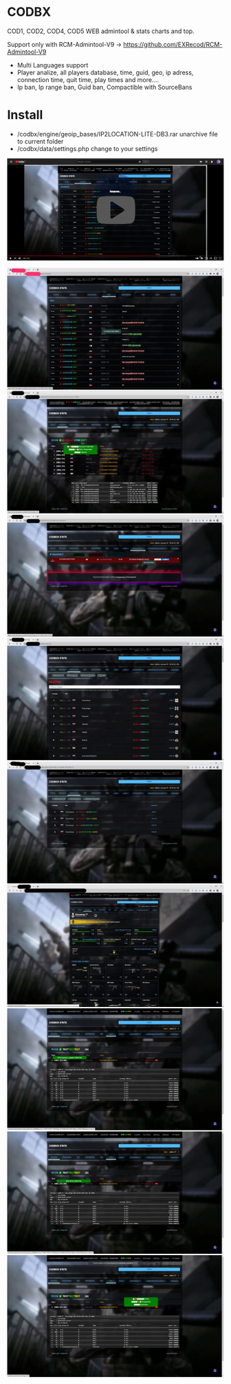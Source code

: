 # CODBX

COD1, COD2, COD4, COD5 WEB admintool & stats charts and top.

Support only with RCM-Admintool-V9 -> https://github.com/EXRecod/RCM-Admintool-V9

- Multi Languages support
- Player analize, all players database, time, guid, geo, ip adress, connection time, quit time, play times and more....
- Ip ban, Ip range ban, Guid ban, Compactible with SourceBans


# Install 
- /codbx/engine/geoip_bases/IP2LOCATION-LITE-DB3.rar  unarchive file to current folder
- /codbx/data/settings.php  change to your settings

 
[![Watch the video](https://github.com/EXRecod/CODBoX/blob/main/info/10.jpg)](https://youtu.be/DKQ_L65ZgTk)

![alt text](https://github.com/EXRecod/CODBoX/blob/main/info/1.jpg)
![alt text](https://github.com/EXRecod/CODBoX/blob/main/info/2.jpg)
![alt text](https://github.com/EXRecod/CODBoX/blob/main/info/3.jpg)
![alt text](https://github.com/EXRecod/CODBoX/blob/main/info/4.jpg)
![alt text](https://github.com/EXRecod/CODBoX/blob/main/info/5.jpg)
![alt text](https://github.com/EXRecod/CODBoX/blob/main/info/6.jpg)
![alt text](https://github.com/EXRecod/CODBoX/blob/main/info/7.png)
![alt text](https://github.com/EXRecod/CODBoX/blob/main/info/8.png)
![alt text](https://github.com/EXRecod/CODBoX/blob/main/info/9.png)

